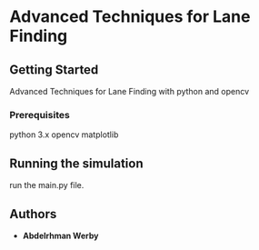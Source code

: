 # Advanced Techniques for Lane Finding

## Getting Started

Advanced Techniques for Lane Finding with python and opencv
### Prerequisites

python 3.x
opencv
matplotlib

## Running the simulation

run the main.py file.

## Authors

* **Abdelrhman Werby**
